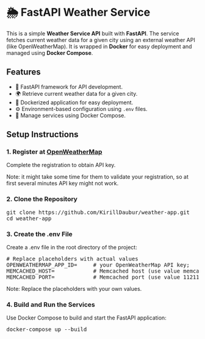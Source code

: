 # 🌦️ FastAPI Weather Service

This is a simple **Weather Service API** built with **FastAPI**. The service fetches current weather data for a given city using an external weather API (like OpenWeatherMap). It is wrapped in **Docker** for easy deployment and managed using **Docker Compose**.


## **Features**
- 🧩 FastAPI framework for API development.
- 🌍 Retrieve current weather data for a given city.
- 🐳 Dockerized application for easy deployment.
- ⚙️ Environment-based configuration using `.env` files.
- 🚀 Manage services using Docker Compose.


## **Setup Instructions**
### 1. Register at [OpenWeatherMap](https://openweathermap.org/guide)
Complete the registration to obtain API key. 

Note: it might take some time for them to validate your registration, so at first several minutes API key might not work.

### 2. Clone the Repository
<pre>git clone https://github.com/KirillDaubur/weather-app.git
cd weather-app</pre>

### 3. Create the .env File
Create a .env file in the root directory of the project:

<pre>
# Replace placeholders with actual values
OPENWEATHERMAP_APP_ID=     # your OpenWeatherMap API key;
MEMCACHED_HOST=            # Memcached host (use value memcached to run locally)
MEMCACHED_PORT=            # Memcached port (use value 11211 to run locally)</pre>
Note: Replace the placeholders with your own values.

### 4. Build and Run the Services
Use Docker Compose to build and start the FastAPI application:

<pre>
docker-compose up --build</pre>